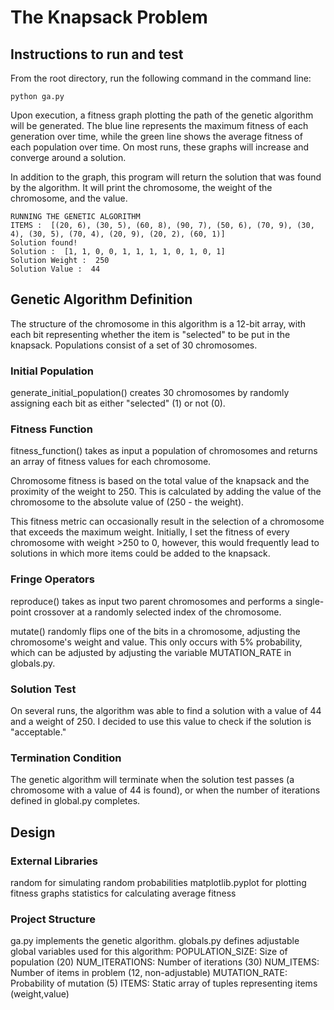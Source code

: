 # The Knapsack Problem
## Instructions to run and test

From the root directory, run the following command in the 
command line:
```
python ga.py
```
Upon execution, a fitness graph plotting the path of the
genetic algorithm will be generated. The blue line 
represents the maximum fitness of each generation over time,
while the green line shows the average fitness of each
population over time. On most runs, these graphs will
increase and converge around a solution.

In addition to the graph, this program will return the 
solution that was found by the algorithm. It will
print the chromosome, the weight of the chromosome,
and the value.
```
RUNNING THE GENETIC ALGORITHM
ITEMS :  [(20, 6), (30, 5), (60, 8), (90, 7), (50, 6), (70, 9), (30, 4), (30, 5), (70, 4), (20, 9), (20, 2), (60, 1)]
Solution found!
Solution :  [1, 1, 0, 0, 1, 1, 1, 1, 0, 1, 0, 1]
Solution Weight :  250
Solution Value :  44
```
## Genetic Algorithm Definition
The structure of the chromosome in this
algorithm is a 12-bit array, with each
bit representing whether the item is 
"selected" to be put in the knapsack.
Populations consist of a set of 30 
chromosomes.

### Initial Population
generate_initial_population() creates 30 chromosomes by
randomly assigning each bit as either
"selected" (1) or not (0).

### Fitness Function
fitness_function() takes as input a 
population of chromosomes and returns
an array of fitness values for each chromosome.

Chromosome fitness is based on the total value
of the knapsack and the proximity of the weight
to 250. This is calculated by adding the
value of the chromosome to the absolute value
of (250 - the weight).

This fitness metric can occasionally result
in the selection of a chromosome that 
exceeds the maximum weight. Initially, I set
the fitness of every chromosome with weight >250
to 0, however, this would frequently lead to 
solutions in which more items could be added to the
knapsack.

### Fringe Operators
reproduce() takes as input two parent
chromosomes and performs a single-point
crossover at a randomly selected index
of the chromosome.

mutate() randomly flips one of the bits
in a chromosome, adjusting the chromosome's
weight and value. This only occurs with
5% probability, which can be adjusted by
adjusting the variable MUTATION_RATE in 
globals.py.

### Solution Test
On several runs, the algorithm was able to find a
solution with a value of 44 and a weight of 250.
I decided to use this value to check if the 
solution is "acceptable."

### Termination Condition
The genetic algorithm will terminate when the
solution test passes (a chromosome with a 
value of 44 is found), or when the number
of iterations defined in global.py completes.

## Design
### External Libraries
random for simulating random probabilities
matplotlib.pyplot for plotting fitness graphs
statistics for calculating average fitness

### Project Structure
ga.py implements the genetic algorithm.
globals.py defines adjustable global variables
used for this algorithm:
POPULATION_SIZE: Size of population (20)
NUM_ITERATIONS: Number of iterations (30)
NUM_ITEMS: Number of items in problem (12, non-adjustable)
MUTATION_RATE: Probability of mutation (5)
ITEMS: Static array of tuples representing items (weight,value)